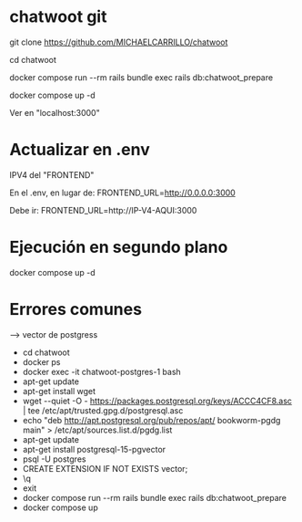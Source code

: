 # chatwoot git

git clone https://github.com/MICHAELCARRILLO/chatwoot

cd chatwoot

docker compose run --rm rails bundle exec rails db:chatwoot_prepare

docker compose up -d

Ver en "localhost:3000"


# Actualizar en .env 

IPV4 del "FRONTEND"

En el .env, en lugar de: FRONTEND_URL=http://0.0.0.0:3000

Debe ir: FRONTEND_URL=http://IP-V4-AQUI:3000


# Ejecución en segundo plano

docker compose up -d

# Errores comunes

--> vector de postgress

- cd chatwoot
- docker ps
- docker exec -it chatwoot-postgres-1 bash
- apt-get update
- apt-get install wget
- wget --quiet -O - https://packages.postgresql.org/keys/ACCC4CF8.asc | tee /etc/apt/trusted.gpg.d/postgresql.asc
- echo "deb http://apt.postgresql.org/pub/repos/apt/ bookworm-pgdg main" > /etc/apt/sources.list.d/pgdg.list
- apt-get update
- apt-get install postgresql-15-pgvector
- psql -U postgres
- CREATE EXTENSION IF NOT EXISTS vector;
- \q
- exit
- docker compose run --rm rails bundle exec rails db:chatwoot_prepare
- docker compose up
